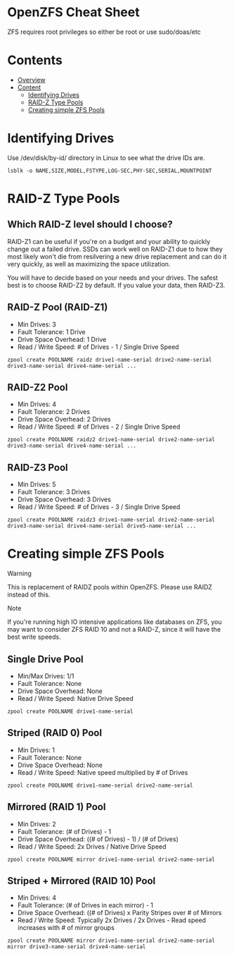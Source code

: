 # OpenZFS Cheat Sheet


 ZFS requires root privileges so either be root or use sudo/doas/etc

# Contents
- [Overview](#openzfs-cheat-sheet)
- [Content](#contents)
  - [Identifying Drives](#identifying-drives)
  - [RAID-Z Type Pools](#raid-z-type-pools)
  - [Creating simple ZFS Pools](#creating-simple-zfs-pools)

# Identifying Drives
Use /dev/disk/by-id/ directory in Linux to see what the drive IDs are. 
```
lsblk -o NAME,SIZE,MODEL,FSTYPE,LOG-SEC,PHY-SEC,SERIAL,MOUNTPOINT
```


# RAID-Z Type Pools
## Which RAID-Z level should I choose?

RAID-Z1 can be useful if you're on a budget and your ability to quickly change out a failed drive. SSDs can work well on RAID-Z1 due to how they most likely won't die from resilvering a new drive replacement and can do it very quickly, as well as maximizing the space utilization.

You will have to decide based on your needs and your drives. The safest best is to choose RAID-Z2 by default. If you value your data, then RAID-Z3. 

## RAID-Z Pool (RAID-Z1)

* Min Drives: 3
* Fault Tolerance: 1 Drive
* Drive Space Overhead: 1 Drive
* Read / Write Speed: # of Drives - 1 / Single Drive Speed
```
zpool create POOLNAME raidz drive1-name-serial drive2-name-serial drive3-name-serial drive4-name-serial ...
```

## RAID-Z2 Pool

* Min Drives: 4
* Fault Tolerance: 2 Drives
* Drive Space Overhead: 2 Drives
* Read / Write Speed: # of Drives - 2 / Single Drive Speed
```
zpool create POOLNAME raidz2 drive1-name-serial drive2-name-serial drive3-name-serial drive4-name-serial ...
```
## RAID-Z3 Pool

* Min Drives: 5
* Fault Tolerance: 3 Drives
* Drive Space Overhead: 3 Drives
* Read / Write Speed: # of Drives - 3 / Single Drive Speed
```
zpool create POOLNAME raidz3 drive1-name-serial drive2-name-serial drive3-name-serial drive4-name-serial drive5-name-serial ...
```

# Creating simple ZFS Pools
> [!WARNING]  
> This is replacement of RAIDZ pools within OpenZFS.
> Please use RAIDZ instead of this.

> [!NOTE]  
> If you're running high IO intensive applications like databases on ZFS, you may want to consider ZFS RAID 10 and not a RAID-Z, since it will have the best write speeds.

## Single Drive Pool

* Min/Max Drives: 1/1
* Fault Tolerance: None
* Drive Space Overhead: None
* Read / Write Speed: Native Drive Speed

```
zpool create POOLNAME drive1-name-serial
```

## Striped (RAID 0) Pool

* Min Drives: 1
* Fault Tolerance: None
* Drive Space Overhead: None
* Read / Write Speed: Native speed multiplied by # of Drives
```
zpool create POOLNAME drive1-name-serial drive2-name-serial
```
## Mirrored (RAID 1) Pool

* Min Drives: 2
* Fault Tolerance: (# of Drives) - 1
* Drive Space Overhead: ((# of Drives) - 1) / (# of Drives)
* Read / Write Speed: 2x Drives / Native Drive Speed
```
zpool create POOLNAME mirror drive1-name-serial drive2-name-serial
```

## Striped + Mirrored (RAID 10) Pool

* Min Drives: 4
* Fault Tolerance: (# of Drives in each mirror) - 1
* Drive Space Overhead: ((# of Drives) x Parity Stripes over # of Mirrors
* Read / Write Speed: Typically 2x Drives / 2x Drives - Read speed increases with # of mirror groups
```
zpool create POOLNAME mirror drive1-name-serial drive2-name-serial mirror drive3-name-serial drive4-name-serial
```
